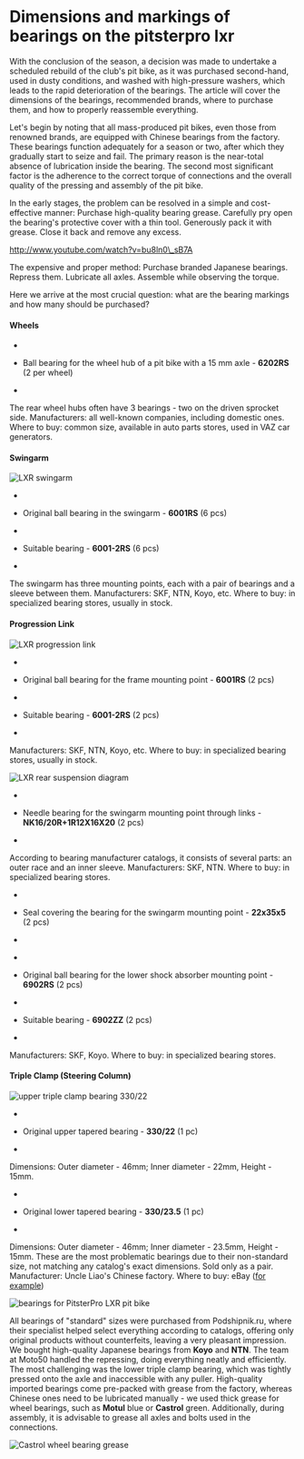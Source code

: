 # Dimensions and markings of bearings on the pitsterpro lxr

With the conclusion of the season, a decision was made to undertake a scheduled rebuild of the club's pit bike, as it was purchased second-hand, used in dusty conditions, and washed with high-pressure washers, which leads to the rapid deterioration of the bearings. The article will cover the dimensions of the bearings, recommended brands, where to purchase them, and how to properly reassemble everything.

Let's begin by noting that all mass-produced pit bikes, even those from renowned brands, are equipped with Chinese bearings from the factory. These bearings function adequately for a season or two, after which they gradually start to seize and fail. The primary reason is the near-total absence of lubrication inside the bearing. The second most significant factor is the adherence to the correct torque of connections and the overall quality of the pressing and assembly of the pit bike.

In the early stages, the problem can be resolved in a simple and cost-effective manner: Purchase high-quality bearing grease. Carefully pry open the bearing's protective cover with a thin tool. Generously pack it with grease. Close it back and remove any excess.

http://www.youtube.com/watch?v=bu8ln0\_sB7A

The expensive and proper method: Purchase branded Japanese bearings. Repress them. Lubricate all axles. Assemble while observing the torque.

Here we arrive at the most crucial question: what are the bearing markings and how many should be purchased?

#### Wheels

-

- Ball bearing for the wheel hub of a pit bike with a 15 mm axle - **6202RS** (2 per wheel)
-


The rear wheel hubs often have 3 bearings - two on the driven sprocket side.
Manufacturers: all well-known companies, including domestic ones.
Where to buy: common size, available in auto parts stores, used in VAZ car generators.

#### Swingarm

![LXR swingarm](../../static/img/292db9.jpg "LXR swingarm")

-

- Original ball bearing in the swingarm - **6001RS** (6 pcs)
-

- Suitable bearing - **6001-2RS** (6 pcs)
-


The swingarm has three mounting points, each with a pair of bearings and a sleeve between them.
Manufacturers: SKF, NTN, Koyo, etc.
Where to buy: in specialized bearing stores, usually in stock.

#### Progression Link

![LXR progression link](../../static/img/931092.jpg "LXR progression link")

-

- Original ball bearing for the frame mounting point - **6001RS** (2 pcs)
-

- Suitable bearing - **6001-2RS** (2 pcs)
-


Manufacturers: SKF, NTN, Koyo, etc.
Where to buy: in specialized bearing stores, usually in stock.

![LXR rear suspension diagram](../../static/img/b7a6b8.jpg "LXR rear suspension diagram")

-

- Needle bearing for the swingarm mounting point through links - **NK16/20R+1R12X16X20** (2 pcs)
-


According to bearing manufacturer catalogs, it consists of several parts: an outer race and an inner sleeve.
Manufacturers: SKF, NTN.
Where to buy: in specialized bearing stores.

-

- Seal covering the bearing for the swingarm mounting point - **22x35x5** (2 pcs)
-


<!--THE END-->

-

- Original ball bearing for the lower shock absorber mounting point - **6902RS** (2 pcs)
-

- Suitable bearing - **6902ZZ** (2 pcs)
-


Manufacturers: SKF, Koyo.
Where to buy: in specialized bearing stores.

#### Triple Clamp (Steering Column)

![upper triple clamp bearing 330/22](../../static/img/556575.jpg "upper triple clamp bearing 330/22")

-

- Original upper tapered bearing - **330/22** (1 pc)
-


Dimensions: Outer diameter - 46mm; Inner diameter - 22mm, Height - 15mm.

-

- Original lower tapered bearing - **330/23.5** (1 pc)
-


Dimensions: Outer diameter - 46mm; Inner diameter - 23.5mm, Height - 15mm.
These are the most problematic bearings due to their non-standard size, not matching any catalog's exact dimensions. Sold only as a pair.
Manufacturer: Uncle Liao's Chinese factory.
Where to buy: eBay ([for example](http://www.ebay.com/sch/i.html?_odkw=TAPERED%20BEARING%20330%2F22&_osacat=0&_from=R40&_trksid=p2045573.m570.l1313&_nkw=TAPERED%20BEARING%20330%2F22%20330%2F23%2C5&_sacat=0))

![bearings for PitsterPro LXR pit bike](../../static/img/c6bbef.jpg "bearings for PitsterPro LXR pit bike")

All bearings of "standard" sizes were purchased from Podshipnik.ru, where their specialist helped select everything according to catalogs, offering only original products without counterfeits, leaving a very pleasant impression. We bought high-quality Japanese bearings from **Koyo** and **NTN**.
The team at Moto50 handled the repressing, doing everything neatly and efficiently. The most challenging was the lower triple clamp bearing, which was tightly pressed onto the axle and inaccessible with any puller.
High-quality imported bearings come pre-packed with grease from the factory, whereas Chinese ones need to be lubricated manually - we used thick grease for wheel bearings, such as **Motul** blue or **Castrol** green. Additionally, during assembly, it is advisable to grease all axles and bolts used in the connections.

![Castrol wheel bearing grease](../../static/img/b00843.jpg "Castrol wheel bearing grease")